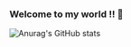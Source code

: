 ### Welcome to my world !! 👋
![Anurag's GitHub stats](https://github-readme-stats.vercel.app/api?username=SHCho5921&show_icons=true&theme=radical)
